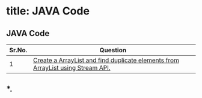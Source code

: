 # title: JAVA Code

## JAVA Code

| Sr.No. | Question                                                                                                                                                             |
| ------ | -------------------------------------------------------------------------------------------------------------------------------------------------------------------- |
| 1      | [Create a ArrayList and find duplicate elements from ArrayList using Stream API.](https://jcoding09.github.io/interviewprep/module002/module0000/lecture-001.html#-) |

## \*.
